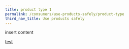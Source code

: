 ```yaml
---
title: product type 1
permalink: /consumers/use-products-safely/product-type
third_nav_title: Use products safely
---
```


insert content

[test](/consumers/02-use-products-safely/x)
